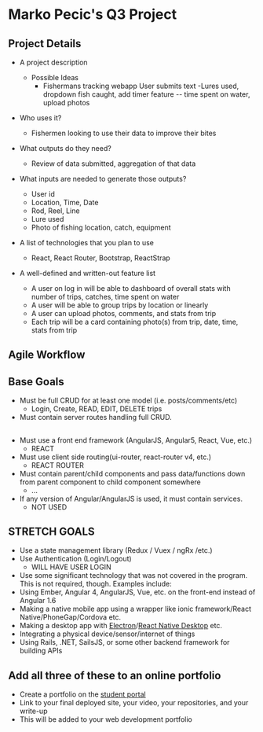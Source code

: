 # Marko Pecic's Q3 Project 

## Project Details
* A project description
    * Possible Ideas
        * Fishermans tracking webapp User submits text -Lures used, dropdown fish caught, add timer feature -- time spent on water, upload photos
* Who uses it?
    * Fishermen looking to use their data to improve their bites
* What outputs do they need?
    * Review of data submitted, aggregation of that data 
* What inputs are needed to generate those outputs?
    * User id
    * Location, Time, Date
    * Rod, Reel, Line
    * Lure used 
    * Photo of fishing location, catch, equipment 

* A list of technologies that you plan to use
    * React, React Router, Bootstrap, ReactStrap 
* A well-defined and written-out feature list
    * A user on log in will be able to dashboard of overall stats with number of trips, catches, time spent on water
    * A user will be able to group trips by location or linearly 
    * A user can upload photos, comments, and stats from trip 
    * Each trip will be a card containing photo(s) from trip, date, time, stats from trip 


## Agile Workflow



## Base Goals
* Must be full CRUD for at least one model (i.e. posts/comments/etc)
    * Login, Create, READ, EDIT, DELETE trips 
* Must contain server routes handling full CRUD.
    ## 
* Must use a front end framework (AngularJS, Angular5, React, Vue, etc.)
    * REACT
* Must use client side routing(ui-router, react-router v4, etc.)
    * REACT ROUTER
* Must contain parent/child components and pass data/functions down from parent component to child component somewhere
    * ...
* If any version of Angular/AngularJS is used, it must contain services.
    * NOT USED

## STRETCH GOALS

* Use a state management library (Redux / Vuex / ngRx /etc.)
* Use Authentication (Login/Logout)
    * WILL HAVE USER LOGIN 
* Use some significant technology that was not covered in the program. This is not required, though. Examples include:
* Using Ember, Angular 4, AngularJS, Vue, etc. on the front-end instead of Angular 1.6
* Making a native mobile app using a wrapper like ionic framework/React Native/PhoneGap/Cordova etc.
* Making a desktop app with [Electron](http://electron.atom.io/)/[React Native Desktop](https://github.com/ptmt/react-native-desktop) etc.
* Integrating a physical device/sensor/internet of things
* Using Rails, .NET, SailsJS, or some other backend framework for building APIs

## Add all three of these to an online portfolio

* Create a portfolio on the [student portal](http://students.galvanize.com)
* Link to your final deployed site, your video, your repositories, and your write-up
* This will be added to your web development portfolio